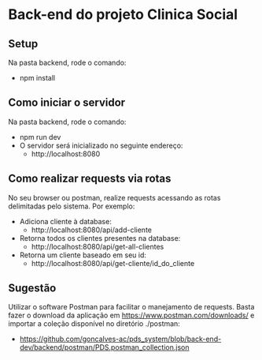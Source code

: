 # Back-end do projeto Clinica Social

## Setup
Na pasta backend, rode o comando:
  - npm install

## Como iniciar o servidor
Na pasta backend, rode o comando:
  - npm run dev
  - O servidor será inicializado no seguinte endereço:
    - http://localhost:8080

## Como realizar requests via rotas
No seu browser ou postman, realize requests acessando as rotas delimitadas pelo sistema. Por exemplo:
  - Adiciona cliente à database:
    - http://localhost:8080/api/add-cliente
  - Retorna todos os clientes presentes na database:
    - http://localhost:8080/api/get-all-clientes
  - Retorna um cliente baseado em seu id:
    - http://localhost:8080/api/get-cliente/id_do_cliente

## Sugestão
Utilizar o software Postman para facilitar o manejamento de requests. Basta fazer o download da aplicação em https://www.postman.com/downloads/ e importar a coleção disponível no diretório ./postman:
- https://github.com/goncalves-ac/pds_system/blob/back-end-dev/backend/postman/PDS.postman_collection.json
